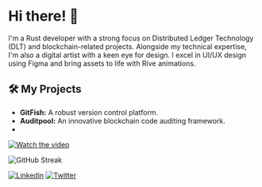 # Hi there! 👋

I'm a Rust developer with a strong focus on Distributed Ledger Technology (DLT) and blockchain-related projects. Alongside my technical expertise, I'm also a digital artist with a keen eye for design. I excel in UI/UX design using Figma and bring assets to life with Rive animations.

## 🛠️ My Projects
- **GitFish:** A robust version control platform.
- **Auditpool:** An innovative blockchain code auditing framework.
- 
[![Watch the video](https://img.youtube.com/vi/Ixl3nykKG9M/0.jpg)](https://youtu.be/Ixl3nykKG9M?si=V1KBlqVZfAGKMuRu)

![GitHub Streak](https://github-readme-streak-stats.herokuapp.com/?user=kawaiix621&theme=radical)

[![Linkedin](https://img.shields.io/badge/LinkedIn-0077B5?style=for-the-badge&logo=linkedin&logoColor=white)](https://www.linkedin.com/in/awolaju/)
[![Twitter](https://img.shields.io/badge/Twitter-1DA1F2?style=for-the-badge&logo=twitter&logoColor=white)](https://twitter.com/kawaiix621)
